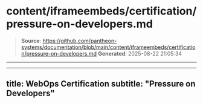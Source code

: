 # content/iframeembeds/certification/pressure-on-developers.md

> **Source**: https://github.com/pantheon-systems/documentation/blob/main/content/iframeembeds/certification/pressure-on-developers.md
> **Generated**: 2025-08-22 21:05:34

---

---
title: WebOps Certification
subtitle: "Pressure on Developers"
---

<Partial file="certification-guide/pressure-on-developers.md" />
